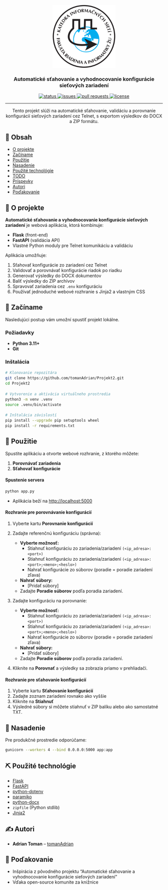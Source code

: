 <p align="center">
  <a href="https://github.com/tomanAdrian/Projekt2" rel="noopener">
    <img width="200" height="200" src="https://raw.githubusercontent.com/tomanAdrian/Projekt2/refs/heads/main/KIS-logo.svg" alt="KIS logo">
  </a>
</p>

<h3 align="center">Automatické sťahovanie a vyhodnocovanie konfigurácie sieťových zariadení</h3>

<p align="center">
  <a href="https://github.com/tomanAdrian/Projekt2">
    <img src="https://img.shields.io/badge/status-active-success.svg" alt="status"/>
  </a>
  <a href="https://github.com/tomanAdrian/Projekt2/issues">
    <img src="https://img.shields.io/github/issues/tomanAdrian/Projekt2.svg" alt="issues"/>
  </a>
  <a href="https://github.com/tomanAdrian/Projekt2/pulls">
    <img src="https://img.shields.io/github/issues-pr/tomanAdrian/Projekt2.svg" alt="pull requests"/>
  </a>
  <a href="https://github.com/tomanAdrian/Projekt2/blob/main/LICENSE">
    <img src="https://img.shields.io/badge/license-MIT-blue.svg" alt="license"/>
  </a>
</p>

---

<p align="center">
  Tento projekt slúži na automatické sťahovanie, validáciu a porovnanie konfigurácií sieťových zariadení cez Telnet,  
  s exportom výsledkov do DOCX a ZIP formátu.
</p>

## 📝 Obsah

- [O projekte](#o-projekte)  
- [Začíname](#zaciname)  
- [Použitie](#pouzitie)  
- [Nasadenie](#nasadenie)  
- [Použité technológie](#pouzite-technologie)  
- [TODO](TODO.md)  
- [Príspevky](CONTRIBUTING.md)  
- [Autori](#autori)  
- [Poďakovanie](#podakovanie)  

## 🧐 O projekte <a name="o-projekte"></a>

**Automatické sťahovanie a vyhodnocovanie konfigurácie sieťových zariadení** je webová aplikácia, ktorá kombinuje:

- **Flask** (front-end)  
- **FastAPI** (validácia API)  
- Vlastné Python moduly pre Telnet komunikáciu a validáciu  

Aplikácia umožňuje:

1. Sťahovať konfigurácie zo zariadení cez Telnet  
2. Validovať a porovnávať konfigurácie riadok po riadku  
3. Generovať výsledky do DOCX dokumentov  
4. Baliť výsledky do ZIP archívov  
5. Spravovať zariadenia cez `.env` konfiguráciu  
6. Používať jednoduché webové rozhranie s Jinja2 a vlastným CSS  

## 🏁 Začíname <a name="zaciname"></a>

Nasledujúci postup vám umožní spustiť projekt lokálne.

### Požiadavky

- **Python 3.11+**  
- **Git**

### Inštalácia

```bash
# Klonovanie repozitára
git clone https://github.com/tomanAdrian/Projekt2.git
cd Projekt2

# Vytvorenie a aktivácia virtuálneho prostredia
python3 -m venv .venv
source .venv/bin/activate

# Inštalácia závislostí
pip install --upgrade pip setuptools wheel
pip install -r requirements.txt
```

## 🎈 Použitie <a name="pouzitie"></a>

Spustite aplikáciu a otvorte webové rozhranie, z ktorého môžete:

1. **Porovnávať zariadenia**  
2. **Sťahovať konfigurácie**  

#### Spustenie servera

```bash
python app.py
```

- Aplikácia beží na <http://localhost:5000>  

#### Rozhranie pre porovnávanie konfigurácií

1. Vyberte kartu **Porovnanie konfigurácií**  
2. Zadajte referenčnú konfiguráciu (správna):
   - **Vyberte možnosť:**  
     - Stiahnuť konfiguráciu zo zariadenia/zariadení `(<ip_adresa>:<port>)`  
     - Stiahnuť konfiguráciu zo zariadenia/zariadení `(<ip_adresa>:<port>;<meno>;<heslo>)`  
     - Nahrať konfigurácie zo súborov (poradie = poradie zariadení zľava)  
   - **Nahrať súbory:**  
     - [Pridať súbory]  
   - Zadajte **Poradie súborov** podľa poradia zariadení.

3. Zadajte konfiguráciu na porovnanie:
   - **Vyberte možnosť:**  
     - Stiahnuť konfiguráciu zo zariadenia/zariadení `(<ip_adresa>:<port>)`  
     - Stiahnuť konfiguráciu zo zariadenia/zariadení `(<ip_adresa>:<port>;<meno>;<heslo>)`  
     - Nahrať konfigurácie zo súborov (poradie = poradie zariadení zľava)  
   - **Nahrať súbory:**  
     - [Pridať súbory]  
   - Zadajte **Poradie súborov** podľa poradia zariadení.

4. Kliknite na **Porovnať** a výsledky sa zobrazia priamo v prehliadači.

#### Rozhranie pre sťahovanie konfigurácií

1. Vyberte kartu **Sťahovanie konfigurácií**  
2. Zadajte zoznam zariadení rovnako ako vyššie  
3. Kliknite na **Stiahnuť**  
4. Výsledné súbory si môžete stiahnuť v ZIP balíku alebo ako samostatné TXT.

## 🚀 Nasadenie <a name="nasadenie"></a>

Pre produkčné prostredie odporúčame:

```bash
gunicorn --workers 4 --bind 0.0.0.0:5000 app:app
```

## ⛏️ Použité technológie <a name="pouzite-technologie"></a>

- [Flask](https://palletsprojects.com/p/flask/)  
- [FastAPI](https://fastapi.tiangolo.com/)  
- [python-dotenv](https://github.com/theskumar/python-dotenv)  
- [paramiko](https://www.paramiko.org/)  
- [python-docx](https://python-docx.readthedocs.io/)  
- `zipfile` (Python stdlib)  
- [Jinja2](https://palletsprojects.com/p/jinja/)  

## ✍️ Autori <a name="autori"></a>

- **Adrian Toman** – [tomanAdrian](https://github.com/tomanAdrian)

## 🎉 Poďakovanie <a name="podakovanie"></a>

- Inšpirácia z pôvodného projektu “Automatické sťahovanie a vyhodnocovanie konfigurácie sieťových zariadení”  
- Vďaka open-source komunite za knižnice  
